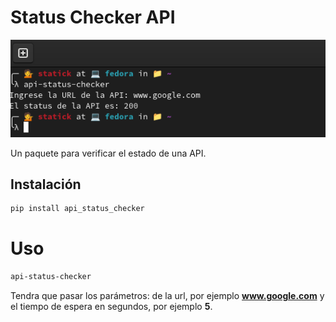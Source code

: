 # Status Checker API

![Example](../img/paste-5.png)

Un paquete para verificar el estado de una API.

## Instalación

```sh
pip install api_status_checker
```

# Uso


```sh
api-status-checker
```

Tendra que pasar los parámetros: de la url, por ejemplo **www.google.com** y el tiempo de espera en segundos, por ejemplo **5**.


